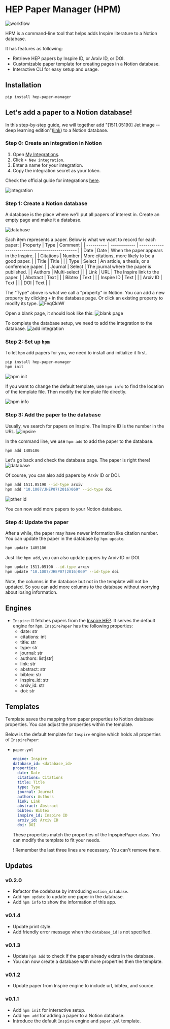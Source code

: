 # HEP Paper Manager (HPM)

![workflow](https://imgur.com/u8SVtjE.png)

HPM is a command-line tool that helps adds Inspire literature to a
Notion database. 

It has features as following:
- Retrieve HEP papers by Inspire ID, or Arxiv ID, or DOI.
- Customizable paper template for creating pages in a Notion database.
- Interactive CLI for easy setup and usage.

## Installation
```
pip install hep-paper-manager
```

## Let's add a paper to a Notion database!
In this step-by-step guide, we will together add "[1511.05190] Jet image -- deep
learning edition"([link](https://inspirehep.net/literature/1405106)) to a Notion
database.

### Step 0: Create an integration in Notion
1. Open [My Integrations](https://www.notion.so/my-integrations).
2. Click `+ New integration`.
3. Enter a name for your integration.
4. Copy the integration secret as your token.

Check the official guide for integrations [here](https://developers.notion.com/docs/create-a-notion-integration).

![integration](https://imgur.com/RXib1zV.gif)

### Step 1: Create a Notion database
A database is the place where we'll put all papers of interest in. Create an
empty page and make it a database.

![database](https://imgur.com/jLBqKYg.gif)

Each item represents a paper. Below is what we want to record for each
paper:
| Property   | Type         | Comment                                         |
| ---------- | ------------ | ----------------------------------------------- |
| Date       | Date         | When the paper appears in the Inspire.          |
| Citations  | Number       | More citations, more likely to be a good paper. |
| Title      | Title        |                                                 |
| Type       | Select       | An article, a thesis, or a conference paper.    |
| Journal    | Select       | The journal where the paper is published.       |
| Authors    | Multi-select |                                                 |
| Link       | URL          | The Inspire link to the paper.                  |
| Abstract   | Text         |                                                 |
| Bibtex     | Text         |                                                 |
| Inspire ID | Text         |                                                 |
| Arxiv ID   | Text         |                                                 |
| DOI        | Text         |                                                 |

The "Type" above is what we call a "property" in Notion. You can add a new
property by clicking `+` in the database page. Or click an existing property
to modify its type.
![FeqCkhW](https://github.com/Star9daisy/hep-paper-manager/assets/47071425/81630270-ea99-41d6-a4a2-33ddbe0c4b88)

Open a blank page, it should look like this:
![blank page](https://imgur.com/qPGOU7C.png)

To complete the database setup, we need to add the integration to the database.
![add integration](https://imgur.com/CBCgY81.gif)

### Step 2: Set up `hpm`
To let `hpm` add papers for you, we need to install and initialize it first.
```bash
pip install hep-paper-manager
hpm init
```
![hpm init](https://imgur.com/uxBkbW6.gif)

If you want to change the default template, use `hpm info` to find the location
of the template file. Then modify the template file directly.

![hpm info](https://imgur.com/QuVPVK4.png)

   
### Step 3: Add the paper to the database
Usually, we search for papers on Inspire. The Inspire ID is the number in the
URL.
![inpsire](https://imgur.com/E3meDtH.gif)

In the command line, we use `hpm add` to add the paper to the database.
```bash
hpm add 1405106
```

Let's go back and check the database page. The paper is right there!
![database](https://imgur.com/r9bWdlm.png)

Of course, you can also add papers by Arxiv ID or DOI.
```bash
hpm add 1511.05190 --id-type arxiv
hpm add "10.1007/JHEP07(2016)069" --id-type doi
```
![other id](https://imgur.com/j4zi8ws.png)

You can now add more papers to your Notion database.

### Step 4: Update the paper
After a while, the paper may have newer information like citation number. You
can update the paper in the database by `hpm update`.
```bash
hpm update 1405106
```

Just like `hpm add`, you can also update papers by Arxiv ID or DOI.
```bash
hpm update 1511.05190 --id-type arxiv
hpm update "10.1007/JHEP07(2016)069" --id-type doi
```

Note, the columns in the database but not in the template will not be updated.
So you can add more columns to the database without worrying about losing
information.

## Engines
- `Inspire`: It fetches papers from the [Inspire HEP](https://inspirehep.net/).
   It serves the default engine for `hpm`. `InspirePaper` has the following
   properties:
   - date: str
   - citations: int
   - title: str
   - type: str
   - journal: str
   - authors: list[str]
   - link: str
   - abstract: str
   - bibtex: str
   - inspire_id: str
   - arxiv_id: str
   - doi: str


## Templates
Template saves the mapping from paper properties to Notion database properties.
You can adjust the properties within the template.

Below is the default template for `Inspire` engine which holds all properties
of `InspirePaper`:
- `paper.yml`
  ```yaml
  engine: Inspire
  database_id: <database_id>
  properties:
    date: Date
    citations: Citations
    title: Title
    type: Type
    journal: Journal
    authors: Authors
    link: Link
    abstract: Abstract
    bibtex: Bibtex
    inspire_id: Inspire ID
    arxiv_id: Arxiv ID
    doi: DOI
  ```
  These properties match the properties of the InpspirePaper class. You can
  modify the template to fit your needs. 

  ! Remember the last three lines are necessary. You can't remove them.

## Updates
### v0.2.0
- Refactor the codebase by introducing `notion_database`.
- Add `hpm update` to update one paper in the database.
- Add `hpm info` to show the information of this app.

### v0.1.4
- Update print style.
- Add friendly error message when the `database_id` is not specified.
### v0.1.3
- Update `hpm add` to check if the paper already exists in the database.
- You can now create a database with more properties then the template.
### v0.1.2
- Update paper from Inspire engine to include url, bibtex, and source. 
### v0.1.1
- Add `hpm init` for interactive setup.
- Add `hpm add` for adding a paper to a Notion database.
- Introduce the default `Inspire` engine and `paper.yml` template.
